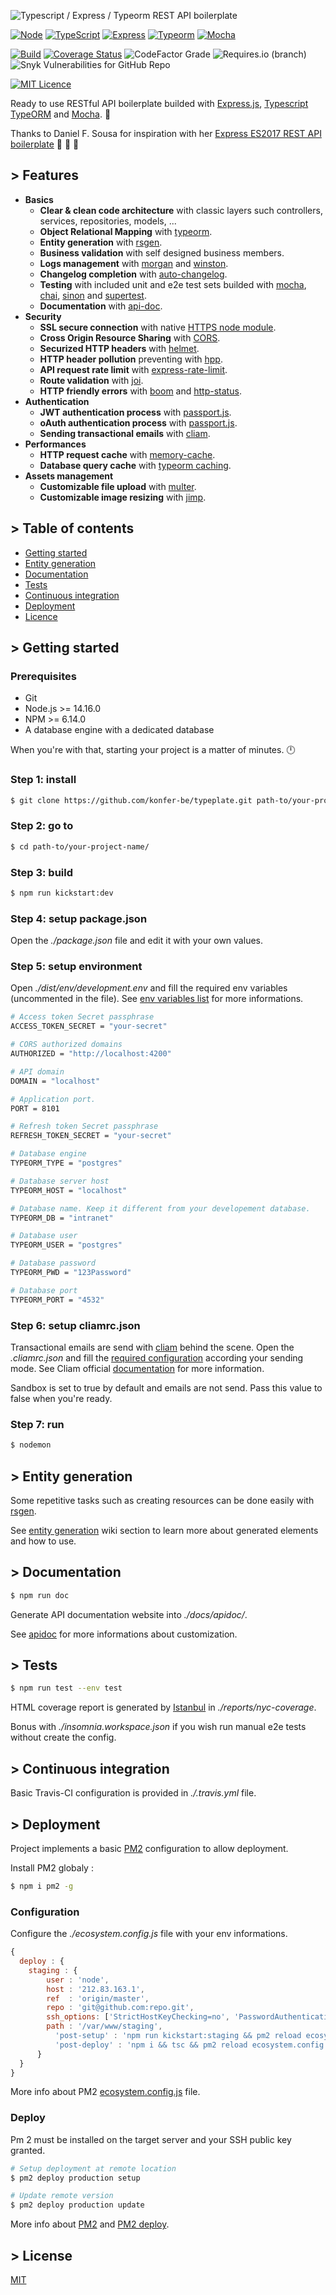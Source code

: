 ![Typescript / Express / Typeorm REST API boilerplate](https://i.ibb.co/tbqXm9Q/header-ts-boilerplate-4.png)

[![Node](https://img.shields.io/badge/Node-14.16.0-informational?logo=node.js&color=43853D)](https://nodejs.org/docs/latest-v14.x/api/index.html)
[![TypeScript](https://img.shields.io/badge/Typescript-4.2.3-informational?logo=typescript&color=2F74C0)](https://www.typescriptlang.org/)
[![Express](https://img.shields.io/badge/Express-4.16.4-informational?logo=express&color=B1B1B1)](https://expressjs.com/)
[![Typeorm](https://img.shields.io/badge/Typeorm-0.2.33-informational?logo=typeorm&color=FFAB00)](https://typeorm.io/#/)
[![Mocha](https://img.shields.io/badge/Mocha-8.0.3-informational?logo=mocha&color=8A6343)](https://mochajs.org)

[![Build](https://github.com/konfer-be/typeplate/actions/workflows/release.yml/badge.svg)](https://github.com/konfer-be/typeplate/actions/workflows/release.yml)
[![Coverage Status](https://coveralls.io/repos/github/konfer-be/typeplate/badge.svg?branch=master)](https://coveralls.io/github/konfer-be/typeplate?branch=master)
![CodeFactor Grade](https://img.shields.io/codefactor/grade/github/konfer-be/typeplate/master)
![Requires.io (branch)](https://img.shields.io/requires/github/konfer-be/typeplate/master)
![Snyk Vulnerabilities for GitHub Repo](https://img.shields.io/snyk/vulnerabilities/github/konfer-be/typeplate)

[![MIT Licence](https://badges.frapsoft.com/os/mit/mit.svg?v=103)](https://opensource.org/licenses/mit-license.php)

Ready to use RESTful API boilerplate builded with [Express.js](http://expressjs.com/en/4x/api.html), [Typescript](https://github.com/Microsoft/TypeScript) [TypeORM](https://github.com/typeorm/typeorm) and [Mocha](https://mochajs.org/). 🤘

Thanks to Daniel F. Sousa for inspiration with her [Express ES2017 REST API boilerplate](https://github.com/danielfsousa/express-rest-boilerplate) :beer: :beer: :beer:

## > Features

- **Basics**
  - **Clear & clean code architecture** with classic layers such controllers, services, repositories, models, ...
  - **Object Relational Mapping** with [typeorm](https://typeorm.io/#/).
  - **Entity generation** with [rsgen](https://github.com/konfer-be/rsgen).
  - **Business validation** with self designed business members.
  - **Logs management** with [morgan](https://github.com/expressjs/morgan) and [winston](https://github.com/winstonjs/winston).
  - **Changelog completion** with [auto-changelog](https://www.npmjs.com/package/auto-changelog).
  - **Testing** with included unit and e2e test sets builded with [mocha](https://mochajs.org/), [chai](https://www.chaijs.com/), [sinon](https://sinonjs.org/) and [supertest](https://github.com/visionmedia/supertest).
  - **Documentation** with [api-doc](https://apidocjs.com/).
- **Security**
  - **SSL secure connection** with native [HTTPS node module](https://nodejs.org/docs/latest-v14.x/api/https.html).
  - **Cross Origin Resource Sharing** with [CORS](https://expressjs.com/en/resources/middleware/cors.html).
  - **Securized HTTP headers** with [helmet](https://helmetjs.github.io/).
  - **HTTP header pollution** preventing with [hpp](https://www.npmjs.com/package/hpp).
  - **API request rate limit** with [express-rate-limit](https://www.npmjs.com/package/express-rate-limit).
  - **Route validation** with [joi](https://github.com/hapijs/joi).
  - **HTTP friendly errors** with [boom](https://github.com/hapijs/boom) and [http-status](https://www.npmjs.com/package/http-status).
- **Authentication**
  - **JWT authentication process** with [passport.js](http://www.passportjs.org/).
  - **oAuth authentication process** with [passport.js](http://www.passportjs.org/).
  - **Sending transactional emails** with [cliam](https://github.com/konfer-be/cliam).
- **Performances**
  - **HTTP request cache** with [memory-cache](https://www.npmjs.com/package/memory-cache).
  - **Database query cache** with [typeorm caching](https://github.com/typeorm/typeorm/blob/master/docs/caching.md).
- **Assets management**
  - **Customizable file upload** with [multer](https://www.npmjs.com/package/multer).
  - **Customizable image resizing** with [jimp](https://www.npmjs.com/package/jimp).

## > Table of contents

- [Getting started](#getting-started)
- [Entity generation](#entity-generation)
- [Documentation](#documentation)
- [Tests](#tests)
- [Continuous integration](#continuous-integration)
- [Deployment](#deployment)
- [Licence](#licence)

## > Getting started

### Prerequisites

- Git
- Node.js >= 14.16.0
- NPM >= 6.14.0
- A database engine with a dedicated database

When you're with that, starting your project is a matter of minutes. :clock12:

### Step 1: install

```bash
$ git clone https://github.com/konfer-be/typeplate.git path-to/your-project-name/
```

### Step 2: go to

```bash
$ cd path-to/your-project-name/
```

### Step 3: build

```bash
$ npm run kickstart:dev
```

### Step 4: setup package.json

Open the _./package.json_ file and edit it with your own values.

### Step 5: setup environment

Open _./dist/env/development.env_ and fill the required env variables (uncommented in the file). See [env variables list](https://github.com/konfer-be/typeplate/wiki/Environment-variables) for more informations.

```bash
# Access token Secret passphrase
ACCESS_TOKEN_SECRET = "your-secret"

# CORS authorized domains
AUTHORIZED = "http://localhost:4200"

# API domain
DOMAIN = "localhost"

# Application port.
PORT = 8101

# Refresh token Secret passphrase
REFRESH_TOKEN_SECRET = "your-secret"

# Database engine
TYPEORM_TYPE = "postgres"

# Database server host
TYPEORM_HOST = "localhost"

# Database name. Keep it different from your developement database.
TYPEORM_DB = "intranet"

# Database user
TYPEORM_USER = "postgres"

# Database password
TYPEORM_PWD = "123Password"

# Database port
TYPEORM_PORT = "4532"
```

### Step 6: setup cliamrc.json

Transactional emails are send with [cliam](https://github.com/konfer-be/cliam) behind the scene. Open the _.cliamrc.json_ and fill the [required configuration](https://github.com/konfer-be/cliam/wiki/Configuration) according your sending mode. See Cliam official [documentation](https://github.com/konfer-be/cliam/wiki) for more information.

Sandbox is set to true by default and emails are not send. Pass this value to false when you're ready.

### Step 7: run

```bash
$ nodemon
```

## > Entity generation

Some repetitive tasks such as creating resources can be done easily with [rsgen](https://github.com/konfer-be/rsgen).

See [entity generation](https://github.com/konfer-be/typeplate/wiki/Entity-generation) wiki section to learn more about generated elements and how to use.

## > Documentation

```bash
$ npm run doc
```

Generate API documentation website into _./docs/apidoc/_.

See [apidoc](http://apidocjs.com/) for more informations about customization.

## > Tests

```bash
$ npm run test --env test
```

HTML coverage report is generated by [Istanbul](https://github.com/gotwarlost/istanbul) in _./reports/nyc-coverage_.

Bonus with _./insomnia.workspace.json_ if you wish run manual e2e tests without create the config.

## > Continuous integration

Basic Travis-CI configuration is provided in _./.travis.yml_ file.

## > Deployment

Project implements a basic [PM2](https://github.com/Unitech/PM2/) configuration to allow deployment.

Install PM2 globaly :

```bash
$ npm i pm2 -g
```

### Configuration

Configure the _./ecosystem.config.js_ file with your env informations.

```javascript
{
  deploy : {
    staging : {
        user : 'node',
        host : '212.83.163.1',
        ref  : 'origin/master',
        repo : 'git@github.com:repo.git',
        ssh_options: ['StrictHostKeyChecking=no', 'PasswordAuthentication=yes', 'ForwardAgent=yes'],
        path : '/var/www/staging',
          'post-setup' : 'npm run kickstart:staging && pm2 reload ecosystem.config.js --env staging',
          'post-deploy' : 'npm i && tsc && pm2 reload ecosystem.config.js --env staging'
      }
  }
}
```

More info about PM2 [ecosystem.config.js](https://pm2.io/doc/en/runtime/reference/ecosystem-file/) file.

### Deploy

Pm 2 must be installed on the target server and your SSH public key granted.

```bash
# Setup deployment at remote location
$ pm2 deploy production setup

# Update remote version
$ pm2 deploy production update
```

More info about [PM2](http://pm2.keymetrics.io/docs/usage/quick-start/) and [PM2 deploy](https://pm2.io/doc/en/runtime/guide/easy-deploy-with-ssh/).

## > License

[MIT](/LICENSE)
